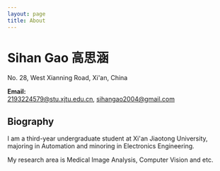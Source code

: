 ```yaml
---
layout: page
title: About
---
```


# Sihan Gao 高思涵

No. 28, West Xianning Road, Xi'an, China

**Email:**  
2193224579@stu.xjtu.edu.cn, sihangao2004@gmail.com


## Biography

I am a third-year undergraduate student at Xi'an Jiaotong University, majoring in Automation and minoring in Electronics Engineering.

My research area is Medical Image Analysis, Computer Vision and etc.



